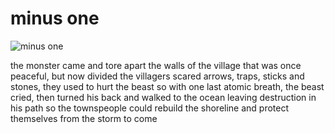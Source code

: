 # minus one

![minus one](images/minus%20one.jpeg)

the monster came
and tore apart
the walls of the village
that was once peaceful,
but now divided
the villagers scared
arrows, traps, sticks and stones,
they used to hurt the beast
so with one last atomic breath,
the beast cried, then turned his back 
and walked to the ocean
leaving destruction in his path
so the townspeople could
rebuild the shoreline
and protect themselves
from the storm to come
